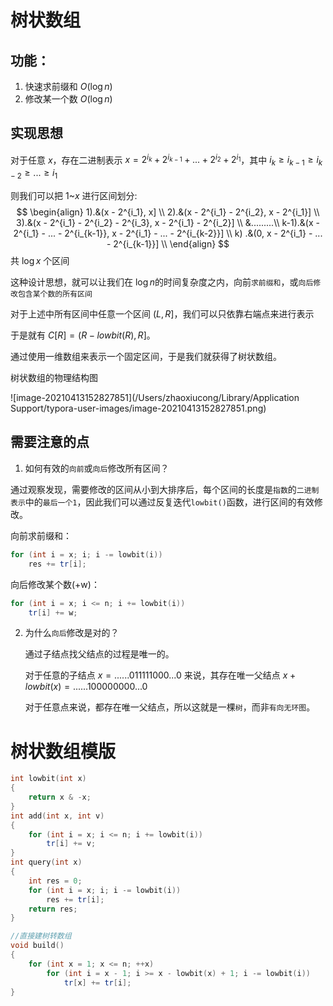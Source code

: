 # 树状数组



## 功能：

1. 快速求前缀和 $O(\log n)$
2. 修改某一个数 $O(\log n)$



## 实现思想

对于任意 $x$，存在二进制表示 $x = 2^{i_k} + 2^{i_{k-1}} + ... + 2^{i_2} + 2^{i_1}$，其中 $i_k \ge i_{k-1} \ge i_{k-2} \ge ... \ge i_1$

则我们可以把 $1$~$x$ 进行区间划分: 
$$
\begin{align}
1).&(x - 2^{i_1}, x] \\
2).&(x - 2^{i_1} - 2^{i_2}, x - 2^{i_1}] \\
3).&(x - 2^{i_1} - 2^{i_2} - 2^{i_3}, x - 2^{i_1} - 2^{i_2}] \\
&.........\\
k-1).&(x - 2^{i_1} - ... - 2^{i_{k-1}}, x - 2^{i_1} - ... - 2^{i_{k-2}}] \\
k)  .&(0, x - 2^{i_1} - ... - 2^{i_{k-1}}] \\
\end{align}
$$
共 $\log x$ 个区间

这种设计思想，就可以让我们在 $\log n$的时间复杂度之内，向前`求前缀和`，或`向后修改包含某个数的所有区间`



对于上述中所有区间中任意一个区间 $(L, R]$，我们可以只依靠右端点来进行表示

于是就有 $C[R] = (R - lowbit(R), R]$。



通过使用一维数组来表示一个固定区间，于是我们就获得了树状数组。



树状数组的物理结构图

![image-20210413152827851](/Users/zhaoxiucong/Library/Application Support/typora-user-images/image-20210413152827851.png)

## 需要注意的点

1. 如何有效的`向前`或`向后`修改所有区间？

​	通过观察发现，需要修改的区间从小到大排序后，每个区间的长度是`指数`的`二进制表示`中的`最后一个1`，因此我们可以通过反复迭代`lowbit()`函数，进行区间的有效修改。

向前求前缀和：

```c++
for (int i = x; i; i -= lowbit(i))
    res += tr[i];
```

向后修改某个数(+w)：

```c++
for (int i = x; i <= n; i += lowbit(i))
    tr[i] += w;
```



2. 为什么`向后`修改是对的？

    通过子结点找父结点的过程是唯一的。

    对于任意的子结点 $x= ......011111000...0$ 来说，其存在唯一父结点 $x + lowbit(x) = ......100000000...0$

    对于任意点来说，都存在唯一父结点，所以这就是一棵`树`，而非`有向无环图`。

    

# 树状数组模版

```c++
int lowbit(int x)
{
    return x & -x;
}
int add(int x, int v)
{
    for (int i = x; i <= n; i += lowbit(i))
        tr[i] += v;
}
int query(int x)
{
    int res = 0;
    for (int i = x; i; i -= lowbit(i))
        res += tr[i];
    return res;
}

//直接建树转数组
void build()
{
    for (int x = 1; x <= n; ++x)
        for (int i = x - 1; i >= x - lowbit(x) + 1; i -= lowbit(i))
            tr[x] += tr[i];
}
```


